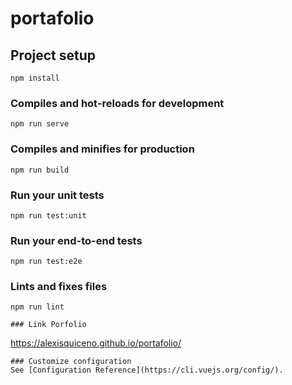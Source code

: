 # portafolio

## Project setup
```
npm install
```

### Compiles and hot-reloads for development
```
npm run serve
```

### Compiles and minifies for production
```
npm run build
```

### Run your unit tests
```
npm run test:unit
```

### Run your end-to-end tests
```
npm run test:e2e
```

### Lints and fixes files
```
npm run lint

### Link Porfolio
```
https://alexisquiceno.github.io/portafolio/
```
### Customize configuration
See [Configuration Reference](https://cli.vuejs.org/config/).
